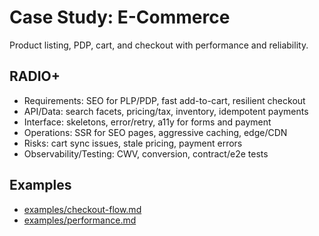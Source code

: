 # Case Study: E-Commerce

Product listing, PDP, cart, and checkout with performance and reliability.

## RADIO+
- Requirements: SEO for PLP/PDP, fast add-to-cart, resilient checkout
- API/Data: search facets, pricing/tax, inventory, idempotent payments
- Interface: skeletons, error/retry, a11y for forms and payment
- Operations: SSR for SEO pages, aggressive caching, edge/CDN
- Risks: cart sync issues, stale pricing, payment errors
- Observability/Testing: CWV, conversion, contract/e2e tests

## Examples
- [examples/checkout-flow.md](./examples/checkout-flow.md)
- [examples/performance.md](./examples/performance.md)
